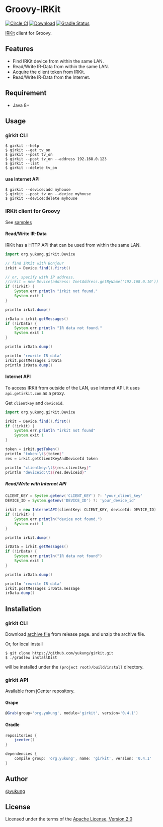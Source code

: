 Groovy-IRKit
====

[![Circle CI](https://circleci.com/gh/yukung/girkit.svg?style=shield&circle-token=a9d95fde08f43bd44a702f447087e8e329d01ddc)](https://circleci.com/gh/yukung/girkit)
[![Download](https://api.bintray.com/packages/yukung/maven/girkit/images/download.svg)](https://bintray.com/yukung/maven/girkit/_latestVersion)
[![Gradle Status](https://gradleupdate.appspot.com/yukung/girkit/status.svg?branch=master)](https://gradleupdate.appspot.com/yukung/girkit/status)

[IRKit](http://getirkit.com) client for Groovy.

Features
----

* Find IRKit device from within the same LAN.
* Read/Write IR-Data from within the same LAN.
* Acquire the client token from IRKit.
* Read/Write IR-Data from the Internet.

Requirement
----

* Java 8+

Usage
----

### girkit CLI

```console
$ girkit --help
$ girkit --get tv_on
$ girkit --post tv_on
$ girkit --post tv_on --address 192.168.0.123
$ girkit --list
$ girkit --delete tv_on
```

#### use Internet API

```console
$ girkit --device:add myhouse
$ girkit --post tv_on --device myhouse
$ girkit --device:delete myhouse
```

### IRKit client for Groovy

See [samples](https://github.com/yukung/girkit/tree/master/src/test/resources/samples)

#### Read/Write IR-Data

IRKit has a HTTP API that can be used from within the same LAN.

```groovy
import org.yukung.girkit.Device

// find IRKit with Bonjour
irkit = Device.find().first()

// or, specify with IP address.
//irkit = new Device(address: InetAddress.getByName('192.168.0.10'))
if (!irkit) {
    System.err.println "irkit not found."
    System.exit 1
}

println irkit.dump()

irData = irkit.getMessages()
if (!irData) {
    System.err.println "IR data not found."
    System.exit 1
}

println irData.dump()

println 'rewrite IR data'
irkit.postMessages irData
println irData.dump()
```

#### Internet API

To access IRKit from outside of the LAN, use Internet API. it uses `api.getirkit.com` as a proxy.

Get `clientkey` and `deviceid`.

```groovy
import org.yukung.girkit.Device

irkit = Device.find().first()
if (!irkit) {
    System.err.println "irkit not found"
    System.exit 1
}

token = irkit.getToken()
println "token:\t${token}"
res = irkit.getClientKeyAndDeviceId token

println "clientkey:\t${res.clientkey}"
println "deviceid:\t${res.deviceid}"
```

##### Read/Write with Internet API

```groovy
CLIENT_KEY = System.getenv('CLIENT_KEY') ?: 'your_client_key'
DEVICE_ID = System.getenv('DEVICE_ID') ?: 'your_device_id'

irkit = new InternetAPI(clientKey: CLIENT_KEY, deviceId: DEVICE_ID)
if (!irkit) {
    System.err.println("device not found.")
    System.exit 1
}

println irkit.dump()

irData = irkit.getMessages()
if (!irData) {
    System.err.println("IR data not found")
    System.exit 1
}

println irData.dump()

println 'rewrite IR data'
irkit.postMessages irData.message
irData.dump()
```

Installation
----

### girkit CLI

Download [archive file](https://github.com/yukung/girkit/releases) from release page. and unzip the archive file.

Or, for local install

```console
$ git clone https://github.com/yukung/girkit.git
$ ./gradlew installDist
```

will be installed under the `(project root)/build/install` directory.

### girkit API

Available from jCenter repository.

#### Grape

```groovy
@Grab(group='org.yukung', module='girkit', version='0.4.1')
```

#### Gradle

```gradle
repositories {
    jcenter()
}

dependencies {
    compile group: 'org.yukung', name: 'girkit', version: '0.4.1'
}
```

Author
----

[@yukung](https://github.com/yukung)

## License

Licensed under the terms of the [Apache License, Version 2.0](http://www.apache.org/licenses/LICENSE-2.0.html)

